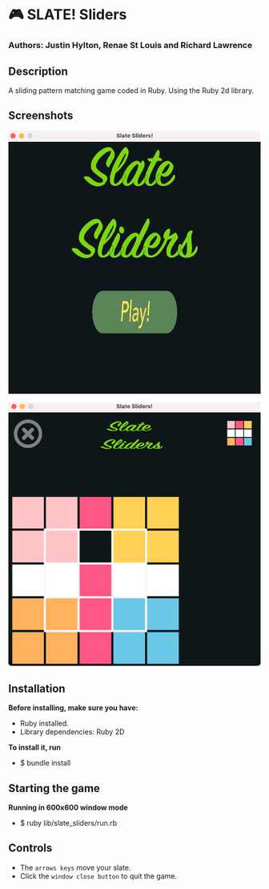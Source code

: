 <!--<style>#classes-title1{color:#261E1C;}</style>
<style>#classes-title2{color:#CC613B;}</style>
<style>#author-title1{color:#EE811E;}</style>
<style>#author-title2{color:#B90000;}</style>
<style>#author-title3{color:#359B2C;}</style>
<style>.code-commands{color:red;}</style>-->

# :video_game: <span id="game-title1">SLATE!</span> <span id="game-title2">Sliders</span>

### Authors: <span id="author-title1">Justin Hylton</span>, <span id="author-title2">Renae St Louis</span> and <span id="author-title3">Richard Lawrence</span>

## Description
A sliding pattern matching game coded in Ruby.  Using the Ruby 2d library.

## Screenshots

<div align="center">

![](resources/github/slate_sliders_home_screen.png)

</div>

<div align="center">

![](resources/github/slate_sliders_game_screen.png)

</div>

## Installation

**Before installing, make sure you have:**

* Ruby installed.
* Library dependencies: Ruby 2D

**To install it, run**

* <span class="code-commands">$ bundle install</span>

## Starting the game

**Running in 600x600 window mode**

* <span class="code-commands">$ ruby lib/slate_sliders/run.rb</span>

## Controls

* The `arrows keys` move your slate.
* Click the `window close button` to quit the game.